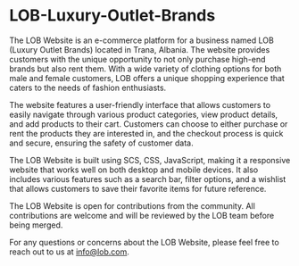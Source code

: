 # LOB-Luxury-Outlet-Brands
The LOB Website is an e-commerce platform for a business named LOB (Luxury Outlet Brands) located in Trana, Albania. The website provides customers with the unique opportunity to not only purchase high-end brands but also rent them. With a wide variety of clothing options for both male and female customers, LOB offers a unique shopping experience that caters to the needs of fashion enthusiasts.

The website features a user-friendly interface that allows customers to easily navigate through various product categories, view product details, and add products to their cart. Customers can choose to either purchase or rent the products they are interested in, and the checkout process is quick and secure, ensuring the safety of customer data.

The LOB Website is built using SCS, CSS, JavaScript, making it a responsive website that works well on both desktop and mobile devices. It also includes various features such as a search bar, filter options, and a wishlist that allows customers to save their favorite items for future reference.

The LOB Website is open for contributions from the community. All contributions are welcome and will be reviewed by the LOB team before being merged.

For any questions or concerns about the LOB Website, please feel free to reach out to us at info@lob.com.
